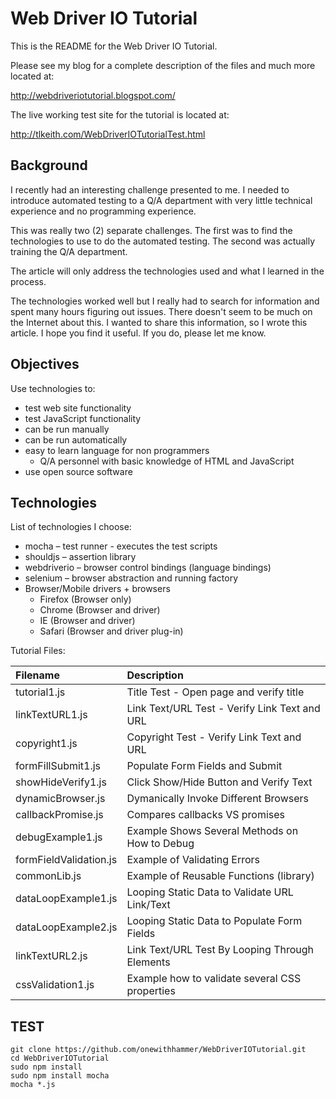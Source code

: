 Web Driver IO Tutorial
======================

This is the README for the Web Driver IO Tutorial.

Please see my blog for a complete description of the files and much more
located at:

http://webdriveriotutorial.blogspot.com/

The live working test site for the tutorial is located at:

http://tlkeith.com/WebDriverIOTutorialTest.html


## Background

I recently had an interesting challenge presented to me. I needed to introduce automated testing to a Q/A department with very little technical experience and no programming experience. 

This was really two (2) separate challenges. The first was to find the technologies to use to do the automated testing. The second was actually training the Q/A department. 

The article will only address the technologies used and what I learned in the process. 

The technologies worked well but I really had to search for information and spent many hours figuring out issues. There doesn't seem to be much on the Internet about this.
I wanted to share this information, so I wrote this article. I hope you find it useful. If you do, please let me know.

## Objectives

Use technologies to:

* test web site functionality
* test JavaScript functionality
* can be run manually
* can be run automatically
* easy to learn language for non programmers
	* Q/A personnel with basic knowledge of HTML and JavaScript
* use open source software

## Technologies

List of technologies I choose:

* mocha – test runner - executes the test scripts
* shouldjs – assertion library
* webdriverio – browser control bindings (language bindings)
* selenium – browser abstraction and running factory
* Browser/Mobile drivers + browsers 
	* Firefox (Browser only)
	* Chrome (Browser and driver)
	* IE (Browser and driver)
	* Safari (Browser and driver plug-in)

Tutorial Files:

| Filename             | Description                                     |
| :---------------------|:------------------------------------------------|
| tutorial1.js 				  | Title Test - Open page and verify title
| linkTextURL1.js 		  | Link Text/URL Test - Verify Link Text and URL
| copyright1.js 			  | Copyright Test - Verify Link Text and URL
| formFillSubmit1.js 	  | Populate Form Fields and Submit
| showHideVerify1.js 	  | Click Show/Hide Button and Verify Text
| dynamicBrowser.js     | Dymanically Invoke Different Browsers
| callbackPromise.js    | Compares callbacks VS promises
| debugExample1.js      | Example Shows Several Methods on How to Debug
| formFieldValidation.js| Example of Validating Errors
| commonLib.js          | Example of Reusable Functions (library)
| dataLoopExample1.js   | Looping Static Data to Validate URL Link/Text
| dataLoopExample2.js   | Looping Static Data to Populate Form Fields
| linkTextURL2.js       | Link Text/URL Test By Looping Through Elements
| cssValidation1.js     | Example how to validate several CSS properties

## TEST

```
git clone https://github.com/onewithhammer/WebDriverIOTutorial.git
cd WebDriverIOTutorial
sudo npm install
sudo npm install mocha 
mocha *.js
```



